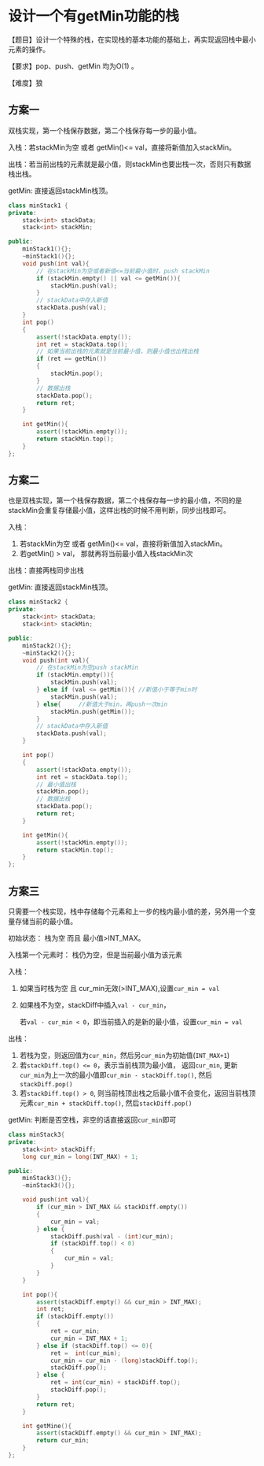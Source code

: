 # 设计一个有getMin功能的栈
【题目】设计一个特殊的栈，在实现栈的基本功能的基础上，再实现返回栈中最小元素的操作。

【要求】pop、push、getMin 均为O(1) 。

【难度】狼


## 方案一 
双栈实现，第一个栈保存数据，第二个栈保存每一步的最小值。

入栈：若stackMin为空 或者 getMin()<= val，直接将新值加入stackMin。

出栈：若当前出栈的元素就是最小值，则stackMin也要出栈一次，否则只有数据栈出栈。

getMin: 直接返回stackMin栈顶。
``` cpp
class minStack1 {
private:
    stack<int> stackData;
    stack<int> stackMin; 

public:
    minStack1(){};
    ~minStack1(){};
    void push(int val){
        // 在stackMin为空或者新值<=当前最小值时，push stackMin
        if (stackMin.empty() || val <= getMin()){
            stackMin.push(val);
        }
        // stackData中存入新值
        stackData.push(val);
    }
    int pop()
    {
        assert(!stackData.empty());
        int ret = stackData.top();
        // 如果当前出栈的元素就是当前最小值，则最小值也出栈出栈
        if (ret == getMin())
        {
            stackMin.pop();
        }
        // 数据出栈
        stackData.pop();
        return ret;
    }

    int getMin(){
        assert(!stackMin.empty());
        return stackMin.top();
    }
};
```

## 方案二 
也是双栈实现，第一个栈保存数据，第二个栈保存每一步的最小值，不同的是stackMin会重复存储最小值，这样出栈的时候不用判断，同步出栈即可。

入栈：
1. 若stackMin为空 或者 getMin()<= val，直接将新值加入stackMin。
2. 若getMin() > val， 那就再将当前最小值入栈stackMin次

出栈：直接两栈同步出栈

getMin: 直接返回stackMin栈顶。
``` cpp
class minStack2 {
private:
    stack<int> stackData;
    stack<int> stackMin; 

public:
    minStack2(){};
    ~minStack2(){};
    void push(int val){
        // 在stackMin为空push stackMin
        if (stackMin.empty()){
            stackMin.push(val);
        } else if (val <= getMin()){ //新值小于等于min时
            stackMin.push(val);
        } else{     //新值大于min，再push一次min
            stackMin.push(getMin());
        }
        // stackData中存入新值
        stackData.push(val);
    }

    int pop()
    {
        assert(!stackData.empty());
        int ret = stackData.top();
        // 最小值出栈
        stackMin.pop(); 
        // 数据出栈
        stackData.pop();
        return ret;
    }

    int getMin(){
        assert(!stackMin.empty());
        return stackMin.top();
    }
};
```
## 方案三 
只需要一个栈实现，栈中存储每个元素和上一步的栈内最小值的差，另外用一个变量存储当前的最小值。 

初始状态： 栈为空 而且 最小值>INT_MAX。

入栈第一个元素时： 栈仍为空，但是当前最小值为该元素

入栈： 
1. 如果当时栈为空 且 cur_min无效(>INT_MAX),设置```cur_min = val```
2. 如果栈不为空，stackDiff中插入```val - cur_min```，

    若```val - cur_min < 0```，即当前插入的是新的最小值，设置```cur_min = val ```

出栈：
1. 若栈为空，则返回值为```cur_min```，然后另```cur_min```为初始值(```INT_MAX+1```)
2. 若```stackDiff.top() <= 0```，表示当前栈顶为最小值， 返回```cur_min```, 更新```cur_min```为上一次的最小值即```cur_min - stackDiff.top()```, 然后```stackDiff.pop()```
3. 若```stackDiff.top() > 0```, 则当前栈顶出栈之后最小值不会变化，返回当前栈顶元素```cur_min + stackDiff.top()```, 然后```stackDiff.pop()```

getMin: 判断是否空栈，非空的话直接返回```cur_min```即可
```cpp
class minStack3{
private:
    stack<int> stackDiff;
    long cur_min = long(INT_MAX) + 1;

public:
    minStack3(){};
    ~minStack3(){};

    void push(int val){
        if (cur_min > INT_MAX && stackDiff.empty())
        {
            cur_min = val;
        } else {
            stackDiff.push(val - (int)cur_min);
            if (stackDiff.top() < 0)
            {
                cur_min = val;
            }
        }
    }

    int pop(){
        assert(stackDiff.empty() && cur_min > INT_MAX);
        int ret;
        if (stackDiff.empty())
        {
            ret = cur_min;
            cur_min = INT_MAX + 1;
        } else if (stackDiff.top() <= 0){
            ret =  int(cur_min);
            cur_min = cur_min - (long)stackDiff.top();
            stackDiff.pop();
        } else {
            ret = int(cur_min) + stackDiff.top();
            stackDiff.pop();
        }
        return ret;
    }

    int getMine(){
        assert(stackDiff.empty() && cur_min > INT_MAX);
        return cur_min;
    } 
};
```